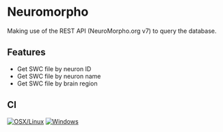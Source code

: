 # Neuromorpho
Making use of the  REST API (NeuroMorpho.org v7) to query the database.

## Features
- Get SWC file by neuron ID
- Get SWC file by neuron name
- Get SWC file by brain region

## CI
[![OSX/Linux](https://travis-ci.org/NeuroBox3D/neuromorpho.svg?branch=master)](https://travis-ci.org/NeuroBox3D/neuromorpho)
[![Windows](https://ci.appveyor.com/api/projects/status/j0t1orah829j2yca?svg=true)](https://ci.appveyor.com/project/stephanmg/neuromorpho)
